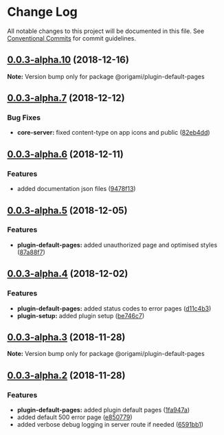 # Change Log

All notable changes to this project will be documented in this file.
See [Conventional Commits](https://conventionalcommits.org) for commit guidelines.

## [0.0.3-alpha.10](https://github.com/origami-cms/core/tree/master/packages/plugin-default-pages/compare/v0.0.3-alpha.9...v0.0.3-alpha.10) (2018-12-16)

**Note:** Version bump only for package @origami/plugin-default-pages





## [0.0.3-alpha.7](https://github.com/origami-cms/core/tree/master/packages/plugin-default-pages/compare/v0.0.3-alpha.6...v0.0.3-alpha.7) (2018-12-12)


### Bug Fixes

* **core-server:** fixed content-type on app icons and public ([82eb4dd](https://github.com/origami-cms/core/tree/master/packages/plugin-default-pages/commit/82eb4dd))





## [0.0.3-alpha.6](https://github.com/origami-cms/core/tree/master/packages/plugin-default-pages/compare/v0.0.3-alpha.5...v0.0.3-alpha.6) (2018-12-11)


### Features

* added documentation json files ([9478f13](https://github.com/origami-cms/core/tree/master/packages/plugin-default-pages/commit/9478f13))





## [0.0.3-alpha.5](https://github.com/origami-cms/core/tree/master/packages/plugin-default-pages/compare/v0.0.3-alpha.4...v0.0.3-alpha.5) (2018-12-05)


### Features

* **plugin-default-pages:** added unauthorized page and optimised styles ([87a88f7](https://github.com/origami-cms/core/tree/master/packages/plugin-default-pages/commit/87a88f7))





## [0.0.3-alpha.4](https://github.com/origami-cms/core/tree/master/packages/plugin-default-pages/compare/v0.0.3-alpha.3...v0.0.3-alpha.4) (2018-12-02)


### Features

* **plugin-default-pages:** added status codes to error pages ([d11c4b3](https://github.com/origami-cms/core/tree/master/packages/plugin-default-pages/commit/d11c4b3))
* **plugin-setup:** added plugin setup ([be746c7](https://github.com/origami-cms/core/tree/master/packages/plugin-default-pages/commit/be746c7))





## [0.0.3-alpha.3](https://github.com/origami-cms/core/tree/master/packages/plugin-default-pages/compare/v0.0.3-alpha.2...v0.0.3-alpha.3) (2018-11-28)

**Note:** Version bump only for package @origami/plugin-default-pages





## [0.0.3-alpha.2](https://github.com/origami-cms/core/tree/master/packages/plugin-default-pages/compare/v0.0.3-alpha.1...v0.0.3-alpha.2) (2018-11-28)


### Features

* **plugin-default-pages:** added plugin default pages ([1fa947a](https://github.com/origami-cms/core/tree/master/packages/plugin-default-pages/commit/1fa947a))
* added default 500 error page ([e850779](https://github.com/origami-cms/core/tree/master/packages/plugin-default-pages/commit/e850779))
* added verbose debug logging in server route if needed ([6591bb1](https://github.com/origami-cms/core/tree/master/packages/plugin-default-pages/commit/6591bb1))
